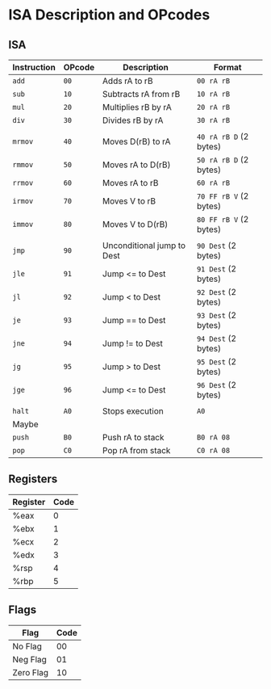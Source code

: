 #  ISA Description and OPcodes

## ISA

| Instruction | OPcode | Description                | Format                 |
| ----------- | ------ | -------------------------- | ---------------------- |
| `add`       | `00`   | Adds rA to rB              | `00 rA rB`             |
| `sub`       | `10`   | Subtracts rA from rB       | `10 rA rB`             |
| `mul`       | `20`   | Multiplies rB by rA        | `20 rA rB`             |
| `div`       | `30`   | Divides rB by rA           | `30 rA rB`             |
|             |        |                            |                        |
| `mrmov`     | `40`   | Moves D(rB) to rA          | `40 rA rB D` (2 bytes) |
| `rmmov`     | `50`   | Moves rA to D(rB)          | `50 rA rB D` (2 bytes) |
| `rrmov`     | `60`   | Moves rA to rB             | `60 rA rB`             |
| `irmov`     | `70`   | Moves V to rB              | `70 FF rB V` (2 bytes) |
| `immov`     | `80`   | Moves V to D(rB)           | `80 FF rB V` (2 bytes) |
|             |        |                            |                        |
| `jmp`       | `90`   | Unconditional jump to Dest | `90 Dest` (2 bytes)    |
| `jle`       | `91`   | Jump <= to Dest            | `91 Dest` (2 bytes)    |
| `jl`        | `92`   | Jump < to Dest             | `92 Dest` (2 bytes)    |
| `je`        | `93`   | Jump == to Dest            | `93 Dest` (2 bytes)    |
| `jne`       | `94`   | Jump != to Dest            | `94 Dest` (2 bytes)    |
| `jg`        | `95`   | Jump > to Dest             | `95 Dest` (2 bytes)    |
| `jge`       | `96`   | Jump <= to Dest            | `96 Dest` (2 bytes)    |
|             |        |                            |                        |
| `halt`      | `A0`   | Stops execution            | `A0`                   |
| Maybe       |
| `push`      | `B0`   | Push rA to stack           | `B0 rA 08`             |
| `pop`       | `C0`   | Pop rA from stack          | `C0 rA 08`             |


## Registers
| Register | Code |
| -------- | ---- |
| %eax     | 0    |
| %ebx     | 1    |
| %ecx     | 2    |
| %edx     | 3    |
| %rsp     | 4    |
| %rbp     | 5    |

## Flags
| Flag      | Code |
| --------- | ---- |
| No Flag   | 00   |
| Neg Flag  | 01   |
| Zero Flag | 10   |